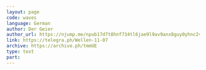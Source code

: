 ```yaml
---
layout: page
code: waves
language: German
author: Der Geier
author_url: https://njump.me/npub17d7t8hnf734tl6jae9l9av9anx8guy0yhnc2vd9w22vgcvrazs8qjtsnpu
link: https://telegra.ph/Wellen-11-07
archive: https://archive.ph/tmmUE
type: text
part: 
---
```

